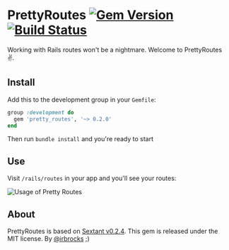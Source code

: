 # PrettyRoutes [![Gem Version](https://badge.fury.io/rb/pretty_routes.svg)](https://badge.fury.io/rb/pretty_routes) [![Build Status](https://travis-ci.org/Angelmmiguel/pretty_routes.svg?branch=master)](https://travis-ci.org/Angelmmiguel/pretty_routes)

Working with Rails routes won't be a nightmare. Welcome to PrettyRoutes ✌️.

## Install

Add this to the development group in your `Gemfile`:

```ruby
group :development do
  gem 'pretty_routes', '~> 0.2.0'
end
```

Then run `bundle install` and you're ready to start

## Use

Visit `/rails/routes` in your app and you'll see your routes:

![Usage of Pretty Routes](https://cloud.githubusercontent.com/assets/4056725/13034941/f604de60-d342-11e5-97ea-72a0dba560f4.gif)

## About

PrettyRoutes is based on [Sextant v0.2.4](https://github.com/schneems/sextant). This gem is released under the MIT license. By [@irbrocks](https://twitter.com/irbrocks) ;)
